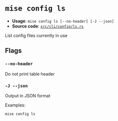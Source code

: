 # `mise config ls`

- **Usage**: `mise config ls [--no-header] [-J --json]`
- **Source code**: [`src/cli/config/ls.rs`](https://github.com/jdx/mise/blob/main/src/cli/config/ls.rs)

List config files currently in use

## Flags

### `--no-header`

Do not print table header

### `-J --json`

Output in JSON format

Examples:

    mise config ls
